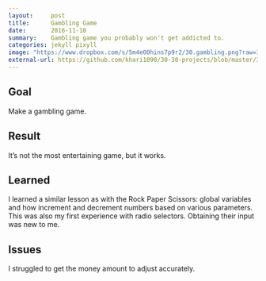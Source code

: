 ```yaml
---
layout:     post
title:      Gambling Game
date:       2016-11-10
summary:    Gambling game you probably won't get addicted to.
categories: jekyll pixyll
image: "https://www.dropbox.com/s/5m4e00hins7p9r2/30.gambling.png?raw=1"
external-url: https://github.com/khari1090/30-30-projects/blob/master/30.gambling.html
---
```


## Goal
Make a gambling game.

## Result
It’s not the most entertaining game, but it works.

## Learned
I learned a similar lesson as with the Rock Paper Scissors: global variables and how increment and decrement numbers based on various parameters. This was also my first experience with radio selectors. Obtaining their input was new to me.

## Issues
I struggled to get the money amount to adjust accurately.
